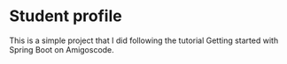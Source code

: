 # Student profile 

This is a simple project that I did following the tutorial Getting started with Spring Boot on Amigoscode.

